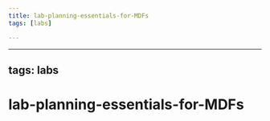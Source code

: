 ```yaml
---
title: lab-planning-essentials-for-MDFs
tags: [labs]

---
```


---
tags: labs
---
# lab-planning-essentials-for-MDFs
